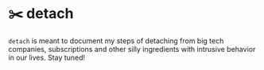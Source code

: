 # ✂️ detach

`detach` is meant to document my steps of detaching from big tech companies, subscriptions and other silly ingredients with intrusive behavior in our lives. Stay tuned! 
